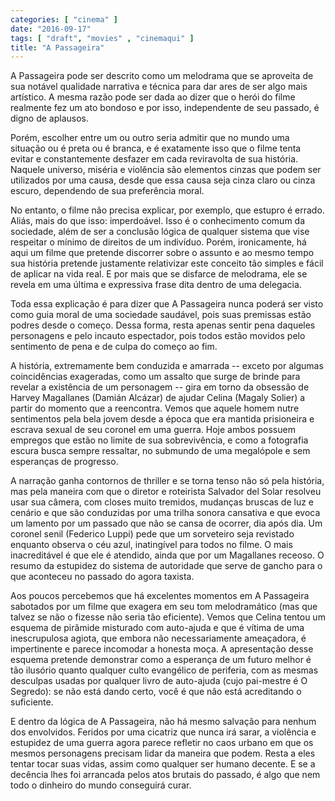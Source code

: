 ```yaml
---
categories: [ "cinema" ]
date: "2016-09-17"
tags: [ "draft", "movies" , "cinemaqui" ]
title: "A Passageira"
---
```

A Passageira pode ser descrito como um melodrama que se aproveita de sua notável qualidade narrativa e técnica para dar ares de ser algo mais artístico. A mesma razão pode ser dada ao dizer que o herói do filme realmente fez um ato bondoso e por isso, independente de seu passado, é digno de aplausos.

Porém, escolher entre um ou outro seria admitir que no mundo uma situação ou é preta ou é branca, e é exatamente isso que o filme tenta evitar e constantemente desfazer em cada reviravolta de sua história. Naquele universo, miséria e violência são elementos cinzas que podem ser utilizados por uma causa, desde que essa causa seja cinza claro ou cinza escuro, dependendo de sua preferência moral.

No entanto, o filme não precisa explicar, por exemplo, que estupro é errado. Aliás, mais do que isso: imperdoável. Isso é o conhecimento comum da sociedade, além de ser a conclusão lógica de qualquer sistema que vise respeitar o mínimo de direitos de um indivíduo. Porém, ironicamente, há aqui um filme que pretende discorrer sobre o assunto e ao mesmo tempo sua história pretende justamente relativizar este conceito tão simples e fácil de aplicar na vida real. E por mais que se disfarce de melodrama, ele se revela em uma última e expressiva frase dita dentro de uma delegacia.

Toda essa explicação é para dizer que A Passageira nunca poderá ser visto como guia moral de uma sociedade saudável, pois suas premissas estão podres desde o começo. Dessa forma, resta apenas sentir pena daqueles personagens e pelo incauto espectador, pois todos estão movidos pelo sentimento de pena e de culpa do começo ao fim.

A história, extremamente bem conduzida e amarrada -- exceto por algumas coincidências exageradas, como um assalto que surge de brinde para revelar a existência de um personagem -- gira em torno da obsessão de Harvey Magallanes (Damián Alcázar) de ajudar Celina (Magaly Solier) a partir do momento que a reencontra. Vemos que aquele homem nutre sentimentos pela bela jovem desde a época que era mantida prisioneira e escrava sexual de seu coronel em uma guerra. Hoje ambos possuem empregos que estão no limite de sua sobrevivência, e como a fotografia escura busca sempre ressaltar, no submundo de uma megalópole e sem esperanças de progresso.

A narração ganha contornos de thriller e se torna tenso não só pela história, mas pela maneira com que o diretor e roteirista Salvador del Solar resolveu usar sua câmera, com closes muito tremidos, mudanças bruscas de luz e cenário e que são conduzidas por uma trilha sonora cansativa e que evoca um lamento por um passado que não se cansa de ocorrer, dia após dia. Um coronel senil (Federico Luppi) pede que um sorveteiro seja revistado enquanto observa o céu azul, inatingível para todos no filme. O mais inacreditável é que ele é atendido, ainda que por um Magallanes receoso. O resumo da estupidez do sistema de autoridade que serve de gancho para o que aconteceu no passado do agora taxista.

Aos poucos percebemos que há excelentes momentos em A Passageira sabotados por um filme que exagera em seu tom melodramático (mas que talvez se não o fizesse não seria tão eficiente). Vemos que Celina tentou um esquema de pirâmide misturado com auto-ajuda e que é vítima de uma inescrupulosa agiota, que embora não necessariamente ameaçadora, é impertinente e parece incomodar a honesta moça. A apresentação desse esquema pretende demonstrar como a esperança de um futuro melhor é tão ilusório quanto qualquer culto evangélico de periferia, com as mesmas desculpas usadas por qualquer livro de auto-ajuda (cujo pai-mestre é O Segredo): se não está dando certo, você é que não está acreditando o suficiente.

E dentro da lógica de A Passageira, não há mesmo salvação para nenhum dos envolvidos. Feridos por uma cicatriz que nunca irá sarar, a violência e estupidez de uma guerra agora parece refletir no caos urbano em que os mesmos personagens precisam lidar da maneira que podem. Resta a eles tentar tocar suas vidas, assim como qualquer ser humano decente. E se a decência lhes foi arrancada pelos atos brutais do passado, é algo que nem todo o dinheiro do mundo conseguirá curar.
